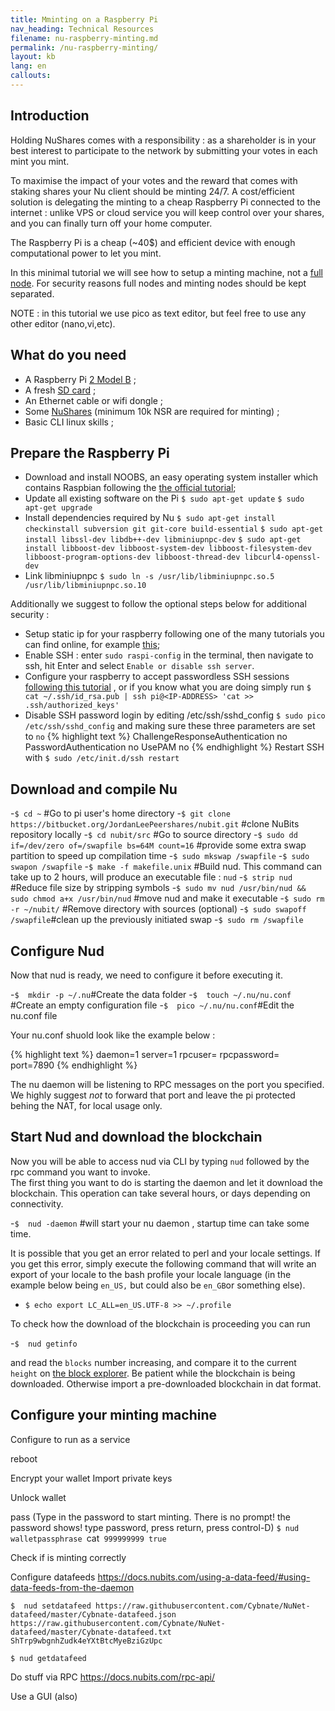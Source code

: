 ```yaml
---
title: Mminting on a Raspberry Pi
nav_heading: Technical Resources
filename: nu-raspberry-minting.md
permalink: /nu-raspberry-minting/
layout: kb
lang: en
callouts:
---
```


## Introduction
Holding NuShares comes with a responsibility : as a shareholder is in your best interest to participate to the network by submitting your votes in each mint you mint. 

To maximise the impact of your votes and the reward that comes with staking shares your Nu client should be minting 24/7.  A cost/efficient solution is delegating the minting to a cheap Raspberry Pi connected to the internet : unlike VPS or cloud service you will keep control over your shares, and you can finally turn off your home computer. 

The Raspberry Pi is a cheap (~40$) and efficient device with enough computational power to let you mint.   

In this minimal tutorial we will see how to setup a minting machine, not a [full node](https://bitcoin.org/en/full-node#other-linux-distributions). For security reasons full nodes and minting nodes should be kept separated. 

NOTE : in this tutorial we use pico as text editor, but feel free to use any other editor (nano,vi,etc). 

## What do you need
   - A Raspberry Pi [2 Model B](https://www.raspberrypi.org/products/raspberry-pi-2-model-b/)  ;
   - A fresh [SD card](https://www.raspberrypi.org/documentation/installation/sd-cards.md)  ;
   - An Ethernet cable or wifi dongle ;
   - Some [NuShares](https://nubits.com/nushares/introduction) (minimum 10k NSR are required for minting) ;
   - Basic CLI linux skills ;

## Prepare the Raspberry Pi
- Download and install NOOBS, an easy operating system installer which contains Raspbian following the [the official tutorial](https://www.raspberrypi.org/help/noobs-setup/);
- Update all existing software on the Pi 
`$ sudo apt-get update`
`$ sudo apt-get upgrade`
- Install dependencies required by Nu
`$ sudo apt-get install checkinstall subversion git git-core build-essential`
`$ sudo apt-get install libssl-dev libdb++-dev libminiupnpc-dev`
`$ sudo apt-get install libboost-dev libboost-system-dev libboost-filesystem-dev libboost-program-options-dev libboost-thread-dev libcurl4-openssl-dev`
- Link libminiupnpc 
`$ sudo ln -s /usr/lib/libminiupnpc.so.5 /usr/lib/libminiupnpc.so.10`

Additionally we suggest to follow the optional steps below for additional security : 

- Setup static ip for your raspberry following one of the many tutorials you can find online, for example [this](http://www.modmypi.com/blog/tutorial-how-to-give-your-raspberry-pi-a-static-ip-address);
- Enable SSH : enter `sudo raspi-config` in the terminal, then navigate to ssh, hit Enter and select `Enable or disable ssh server`.
- Configure your raspberry to accept passwordless SSH sessions [following this tutorial](https://www.raspberrypi.org/documentation/remote-access/ssh/passwordless.md) , or if you know what you are doing simply run `$ cat ~/.ssh/id_rsa.pub | ssh pi@<IP-ADDRESS> 'cat >> .ssh/authorized_keys' `
- Disable SSH password login  by editing /etc/ssh/sshd_config
`$ sudo pico /etc/ssh/sshd_config`
and making sure these three parameters are set to `no`
{% highlight text %}
ChallengeResponseAuthentication no
PasswordAuthentication no
UsePAM no
{% endhighlight %}
Restart SSH with `$ sudo /etc/init.d/ssh restart`


## Download and compile Nu
-`$ cd ~` #Go to pi user's home directory
-`$ git clone https://bitbucket.org/JordanLeePeershares/nubit.git`   #clone NuBits repository locally
-`$ cd nubit/src` #Go to source directory 
-`$ sudo dd if=/dev/zero of=/swapfile bs=64M count=16` #provide some extra swap partition to speed up compilation time
-`$ sudo mkswap /swapfile` 
-`$ sudo swapon /swapfile` 
-`$ make -f makefile.unix` #Build  nud. This command can take up to 2 hours, will produce an executable file : `nud`
-`$ strip nud` #Reduce file size by stripping symbols
-`$ sudo mv nud /usr/bin/nud && sudo chmod a+x /usr/bin/nud` #move nud and make it executable
-`$ sudo rm -r ~/nubit/` #Remove directory with sources (optional)
-`$ sudo swapoff /swapfile`#clean up the previously initiated swap
-`$ sudo rm /swapfile`

## Configure Nud

Now that nud is ready, we need to configure it before executing it. 

-`$  mkdir -p ~/.nu`#Create the data folder 
-`$  touch ~/.nu/nu.conf` #Create an empty configuration file
-`$  pico ~/.nu/nu.conf`#Edit the nu.conf file

Your nu.conf shuold look like the example below : 

{% highlight text %}
daemon=1 
server=1
rpcuser=<chooseAnUsername>
rpcpassword=<chooseAPassword>
port=7890
{% endhighlight %}

The  nu daemon will be listening to RPC messages on the port you specified. We highly suggest *not* to forward that port and leave the pi protected behing the NAT, for local usage only.  

## Start Nud and download the blockchain

Now you will be able to access nud via CLI by typing `nud` followed by the rpc command you want to invoke.  
The first thing you want to do is starting the daemon and let it download the blockchain. This operation can take  several hours, or days depending on connectivity.  

-`$  nud -daemon` #will start your nu daemon , startup time can take some time. 

It is possible that you get an error related to perl and your locale settings.  If you get this  error, simply execute the following command that will write an export of your locale to the bash profile your locale language (in the example below being `en_US,` but could also be `en_GB`or something else). 
- `$ echo export LC_ALL=en_US.UTF-8 >> ~/.profile`

To check how the download of the blockchain is proceeding you can run 

-`$  nud getinfo`

and read the `blocks` number increasing, and compare it to the current `height` on [the block explorer](https://blockexplorer.nu/status).   Be patient while the blockchain is being downloaded. Otherwise import a pre-downloaded blockchain in dat format. 

## Configure your minting machine

Configure to run as a service

reboot
 
Encrypt your wallet
Import private keys

Unlock wallet

pass (Type in the password to start minting. There is no prompt! the password shows! type password, press return, press control-D)
`$ nud walletpassphrase `cat` 999999999 true`


Check if is minting correctly

Configure datafeeds
https://docs.nubits.com/using-a-data-feed/#using-data-feeds-from-the-daemon

`$  nud setdatafeed https://raw.githubusercontent.com/Cybnate/NuNet-datafeed/master/Cybnate-datafeed.json https://raw.githubusercontent.com/Cybnate/NuNet-datafeed/master/Cybnate-datafeed.txt ShTrp9wbgnhZudk4eYXtBtcMyeBziGzUpc`

`$ nud getdatafeed `

Do stuff via RPC https://docs.nubits.com/rpc-api/

Use a GUI (also)
